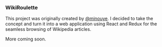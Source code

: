 ### WikiRoulette

This project was originally created by [@minouye](http://twitter.com/minouye). I decided to take the concept and turn it into a web application using React and Redux for the seamless browsing of Wikipedia articles.

More coming soon.